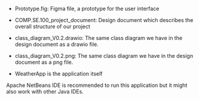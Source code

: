 - Prototype.fig: Figma file, a prototype for the user interface 

- COMP.SE.100_project_document: Design document which describes the overall structure of our project 

- class_diagram_V0.2.drawio: The same class diagram we have in the design document as a drawio file.

- class_diagram_V0.2.png: The same class diagram we have in the design document as a png file.

- WeatherApp is the application itself 

Apache NetBeans IDE is recommended to run this application but it might also work with other Java IDEs.
